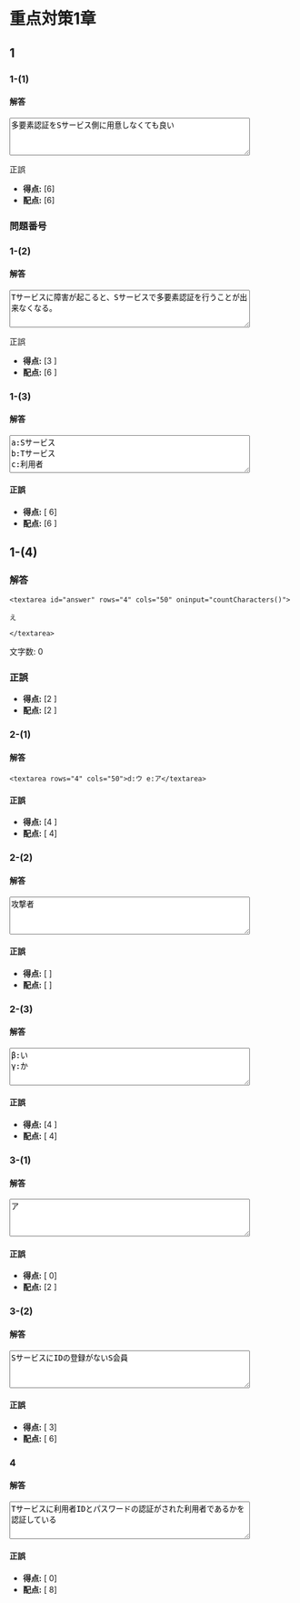 # 重点対策1章

## 1

### 1-(1)

#### 解答

<textarea rows="4" id="answer" cols="50" oninput="countCharacters()">
多要素認証をSサービス側に用意しなくても良い
</textarea>

正誤

- **得点:** [6]
- **配点:** [6]

### 問題番号

### 1-(2)

#### 解答

<textarea rows="4" cols="50">
Tサービスに障害が起こると、Sサービスで多要素認証を行うことが出来なくなる。
</textarea>

正誤

- **得点:** [3 ]
- **配点:** [6 ]

### 1-(3)

#### 解答

<textarea rows="4" cols="50">
a:Sサービス
b:Tサービス
c:利用者
</textarea>

#### 正誤

- **得点:** [ 6]
- **配点:** [6 ]

## 1-(4)

### 解答

`<textarea id="answer" rows="4" cols="50" oninput="countCharacters()">`

`え`

`</textarea>`

<p>文字数: <span id="charCount">0</span></p>

### 正誤

- **得点:** [2 ]
- **配点:** [2 ]

<script>
function countCharacters() {
    var text = document.getElementById('answer').value;
    var charCount = text.length;
    document.getElementById('charCount').innerText = charCount;
}
</script>


### 2-(1)

#### 解答

`<textarea rows="4" cols="50">d:ウ e:ア</textarea>`

#### 正誤

- **得点:** [4 ]
- **配点:** [ 4]


### 2-(2)

#### 解答

<textarea rows="4" cols="50">
攻撃者
</textarea>

#### 正誤

- **得点:** [ ]
- **配点:** [ ]


### 2-(3)

#### 解答

<textarea rows="4" cols="50">
β:い
γ:か
</textarea>

#### 正誤

- **得点:** [4 ]
- **配点:** [ 4]



### 3-(1)

#### 解答

<textarea rows="4" cols="50">
ア
</textarea>

#### 正誤

- **得点:** [ 0]
- **配点:** [2 ]


### 3-(2)

#### 解答

<textarea rows="4" cols="50">
SサービスにIDの登録がないS会員
</textarea>

#### 正誤

- **得点:** [ 3]
- **配点:** [ 6]


### 4

#### 解答

<textarea rows="4" cols="50">
Tサービスに利用者IDとパスワードの認証がされた利用者であるかを認証している
</textarea>

#### 正誤

- **得点:** [ 0]
- **配点:** [ 8]
